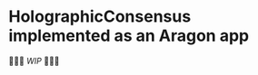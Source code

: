# HolographicConsensus implemented as an Aragon app

:construction::construction::construction:
*WIP*
:construction::construction::construction:
